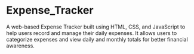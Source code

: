 # Expense_Tracker
A web-based Expense Tracker built using HTML, CSS, and JavaScript to help users record and manage their daily expenses. It allows users to categorize expenses and view daily and monthly totals for better financial awareness.
